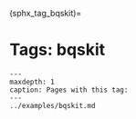 (sphx_tag_bqskit)=
# Tags: bqskit

```{toctree}
---
maxdepth: 1
caption: Pages with this tag: 
---
../examples/bqskit.md
```
